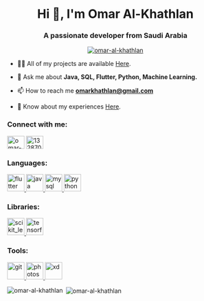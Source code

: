 <h1 align="center">Hi 👋, I'm Omar Al-Khathlan</h1>
<h3 align="center">A passionate developer from Saudi Arabia</h3>

<p align="middle"> <a href="https://github.com/ryo-ma/github-profile-trophy"><img src="https://github-profile-trophy.vercel.app/?username=omar-al-khathlan&theme=nord&margin-w=15&margin-h=15" alt="omar-al-khathlan" /></a> </p>

- 👨‍💻 All of my projects are available [Here](https://github.com/Omar-Al-Khathlan?tab=repositories).

- 💬 Ask me about **Java, SQL, Flutter, Python, Machine Learning.**

- 📫 How to reach me **omarkhathlan@gmail.com**

- 📄 Know about my experiences [Here](https://www.linkedin.com/in/omar-al-khathlan/).

<h3 align="left">Connect with me:</h3>
<p align="left">
<a href="https://linkedin.com/in/omar-al-khathlan" target="blank"><img align="center" src="https://cdn.jsdelivr.net/npm/simple-icons@3.0.1/icons/linkedin.svg" alt="omar-al-khathlan" height="30" width="40" /></a>
<a href="https://stackoverflow.com/users/13287040" target="blank"><img align="center" src="https://cdn.jsdelivr.net/npm/simple-icons@3.0.1/icons/stackoverflow.svg" alt="13287040" height="30" width="40" /></a>
</p>

<h3 align="left">Languages:</h3>
<p align="left"> <a href="https://flutter.dev" target="_blank"> <img src="https://www.vectorlogo.zone/logos/flutterio/flutterio-icon.svg" alt="flutter" width="40" height="40"/> </a> <a href="https://www.java.com" target="_blank"> <img src="https://devicons.github.io/devicon/devicon.git/icons/java/java-original-wordmark.svg" alt="java" width="40" height="40"/> </a> <a href="https://www.mysql.com/" target="_blank"> <img src="https://devicons.github.io/devicon/devicon.git/icons/mysql/mysql-original-wordmark.svg" alt="mysql" width="40" height="40"/> </a> <a href="https://www.python.org" target="_blank"> <img src="https://devicons.github.io/devicon/devicon.git/icons/python/python-original.svg" alt="python" width="40" height="40"/> </a> </p>

<h3 align="left">Libraries:</h3>
<p align="left"> <a href="https://scikit-learn.org/" target="_blank"> <img src="https://upload.wikimedia.org/wikipedia/commons/0/05/Scikit_learn_logo_small.svg" alt="scikit_learn" width="40" height="40"/> </a> <a href="https://www.tensorflow.org" target="_blank"> <img src="https://www.vectorlogo.zone/logos/tensorflow/tensorflow-icon.svg" alt="tensorflow" width="40" height="40"/> </a> </p>

<h3 align="left">Tools:</h3>
<p align="left"> <a href="https://git-scm.com/" target="_blank"> <img src="https://www.vectorlogo.zone/logos/git-scm/git-scm-icon.svg" alt="git" width="40" height="40"/> </a> <a href="https://www.photoshop.com/en" target="_blank"> <img src="https://devicons.github.io/devicon/devicon.git/icons/photoshop/photoshop-plain.svg" alt="photoshop" width="40" height="40"/> </a> <a href="https://www.adobe.com/products/xd.html" target="_blank"> <img src="https://cdn.worldvectorlogo.com/logos/adobe-xd.svg" alt="xd" width="40" height="40"/> </a> </p>

<p><img align="left" src="https://github-readme-stats.vercel.app/api/top-langs?username=omar-al-khathlan&show_icons=true&theme=nord&locale=en" alt="omar-al-khathlan" /></p><p>&nbsp;<img align="center" src="https://github-readme-stats.vercel.app/api?username=omar-al-khathlan&show_icons=true&theme=nord&locale=en" alt="omar-al-khathlan" /></p>

